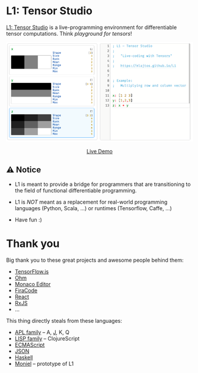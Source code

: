# L1: Tensor Studio

[L1: Tensor Studio](https://mlajtos.github.io/L1/latest/) is a live-programming environment for differentiable tensor computations. Think *playground for tensors*!

[![Screenshot](Screenshot.png)](https://mlajtos.github.io/L1/latest/)

<p align="center"><a href="https://mlajtos.github.io/L1/latest/">Live Demo</a></p>

## ⚠️ Notice

- L1 is meant to provide a bridge for programmers that are transitioning to the field of functional differentiable programming.

- L1 is *NOT* meant as a replacement for real-world programming languages (Python, Scala, ...) or runtimes (Tensorflow, Caffe, ...)

- Have fun :)

# Thank you

Big thank you to these great projects and awesome people behind them:
- [TensorFlow.js](https://github.com/tensorflow/tfjs)
- [Ohm](https://github.com/harc/ohm)
- [Monaco Editor](https://github.com/Microsoft/monaco-editor)
- [FiraCode](https://github.com/tonsky/FiraCode)
- [React](https://github.com/facebook/react)
- [RxJS](https://github.com/Reactive-Extensions/RxJS)
- ...

This thing directly steals from these languages:
- [APL family](https://en.wikipedia.org/wiki/APL_(programming_language)) – A, [J](https://en.wikipedia.org/wiki/J_(programming_language)), K, Q
- [LISP family](https://en.wikipedia.org/wiki/Lisp_(programming_language)) – ClojureScript
- [ECMAScript](https://en.wikipedia.org/wiki/JavaScript)
- [JSON](https://www.json.org/)
- [Haskell](https://en.wikipedia.org/wiki/Haskell_(programming_language))
- [Moniel](https://github.com/mlajtos/moniel) – prototype of L1